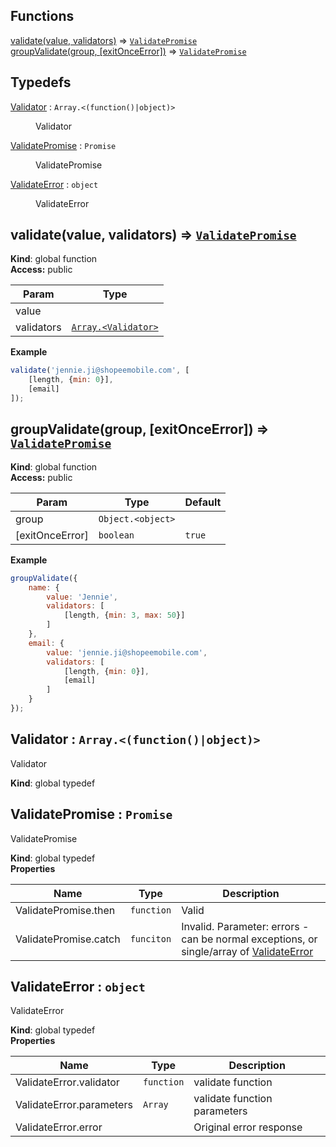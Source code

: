 ## Functions

<dl>
<dt><a href="#validate">validate(value, validators)</a> ⇒ <code><a href="#ValidatePromise">ValidatePromise</a></code></dt>
<dd></dd>
<dt><a href="#groupValidate">groupValidate(group, [exitOnceError])</a> ⇒ <code><a href="#ValidatePromise">ValidatePromise</a></code></dt>
<dd></dd>
</dl>

## Typedefs

<dl>
<dt><a href="#Validator">Validator</a> : <code>Array.&lt;(function()|object)&gt;</code></dt>
<dd><p>Validator</p>
</dd>
<dt><a href="#ValidatePromise">ValidatePromise</a> : <code>Promise</code></dt>
<dd><p>ValidatePromise</p>
</dd>
<dt><a href="#ValidateError">ValidateError</a> : <code>object</code></dt>
<dd><p>ValidateError</p>
</dd>
</dl>

<a name="validate"></a>

## validate(value, validators) ⇒ <code>[ValidatePromise](#ValidatePromise)</code>
**Kind**: global function  
**Access:** public  

| Param | Type |
| --- | --- |
| value |  | 
| validators | <code>[Array.&lt;Validator&gt;](#Validator)</code> | 

**Example**  
```js
validate('jennie.ji@shopeemobile.com', [
	[length, {min: 0}],
	[email]
]);
```
<a name="groupValidate"></a>

## groupValidate(group, [exitOnceError]) ⇒ <code>[ValidatePromise](#ValidatePromise)</code>
**Kind**: global function  
**Access:** public  

| Param | Type | Default |
| --- | --- | --- |
| group | <code>Object.&lt;object&gt;</code> |  | 
| [exitOnceError] | <code>boolean</code> | <code>true</code> | 

**Example**  
```js
groupValidate({
	name: {
		value: 'Jennie',
		validators: [
			[length, {min: 3, max: 50}]
		]
	},
	email: {
		value: 'jennie.ji@shopeemobile.com',
		validators: [
			[length, {min: 0}],
			[email]
		]
	}
});
```
<a name="Validator"></a>

## Validator : <code>Array.&lt;(function()\|object)&gt;</code>
Validator

**Kind**: global typedef  
<a name="ValidatePromise"></a>

## ValidatePromise : <code>Promise</code>
ValidatePromise

**Kind**: global typedef  
**Properties**

| Name | Type | Description |
| --- | --- | --- |
| ValidatePromise.then | <code>function</code> | Valid |
| ValidatePromise.catch | <code>funciton</code> | Invalid. Parameter: errors - can be normal exceptions, or single/array of [ValidateError](#ValidateError) |

<a name="ValidateError"></a>

## ValidateError : <code>object</code>
ValidateError

**Kind**: global typedef  
**Properties**

| Name | Type | Description |
| --- | --- | --- |
| ValidateError.validator | <code>function</code> | validate function |
| ValidateError.parameters | <code>Array</code> | validate function parameters |
| ValidateError.error |  | Original error response |

